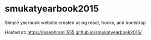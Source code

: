 # smukatyearbook2015
Simple yearbook website created using react, hooks, and bootstrap

Hosted at: https://josephramli555.github.io/smukatyearbook2015/
